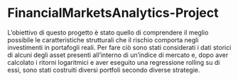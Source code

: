 # FinancialMarketsAnalytics-Project

L’obiettivo di questo progetto è stato quello di comprendere il meglio possibile le caratteristiche strutturali che il rischio comporta negli investimenti in portafogli reali.
Per fare ciò sono stati considerati i dati storici di alcuni degli asset presenti all’interno di un’indice di mercato e, dopo aver calcolato i ritorni logaritmici e aver eseguito una regressione rolling su di essi, sono stati costruiti diversi portfoli secondo diverse strategie.
